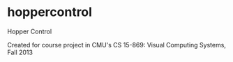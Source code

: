 hoppercontrol
=============

Hopper Control

Created for course project in CMU's CS 15-869: Visual Computing Systems, Fall 2013
